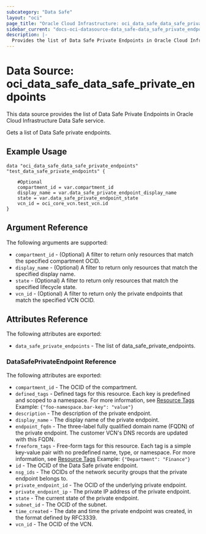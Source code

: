 ```yaml
---
subcategory: "Data Safe"
layout: "oci"
page_title: "Oracle Cloud Infrastructure: oci_data_safe_data_safe_private_endpoints"
sidebar_current: "docs-oci-datasource-data_safe-data_safe_private_endpoints"
description: |-
  Provides the list of Data Safe Private Endpoints in Oracle Cloud Infrastructure Data Safe service
---
```


# Data Source: oci_data_safe_data_safe_private_endpoints
This data source provides the list of Data Safe Private Endpoints in Oracle Cloud Infrastructure Data Safe service.

Gets a list of Data Safe private endpoints.


## Example Usage

```hcl
data "oci_data_safe_data_safe_private_endpoints" "test_data_safe_private_endpoints" {

	#Optional
	compartment_id = var.compartment_id
	display_name = var.data_safe_private_endpoint_display_name
	state = var.data_safe_private_endpoint_state
	vcn_id = oci_core_vcn.test_vcn.id
}
```

## Argument Reference

The following arguments are supported:

* `compartment_id` - (Optional) A filter to return only resources that match the specified compartment OCID.
* `display_name` - (Optional) A filter to return only resources that match the specified display name. 
* `state` - (Optional) A filter to return only resources that match the specified lifecycle state.
* `vcn_id` - (Optional) A filter to return only the private endpoints that match the specified VCN OCID.


## Attributes Reference

The following attributes are exported:

* `data_safe_private_endpoints` - The list of data_safe_private_endpoints.

### DataSafePrivateEndpoint Reference

The following attributes are exported:

* `compartment_id` - The OCID of the compartment.
* `defined_tags` - Defined tags for this resource. Each key is predefined and scoped to a namespace. For more information, see [Resource Tags](https://docs.cloud.oracle.com/iaas/Content/General/Concepts/resourcetags.htm)  Example: `{"foo-namespace.bar-key": "value"}` 
* `description` - The description of the private endpoint.
* `display_name` - The display name of the private endpoint.
* `endpoint_fqdn` - The three-label fully qualified domain name (FQDN) of the private endpoint. The customer VCN's DNS records are updated with this FQDN.
* `freeform_tags` - Free-form tags for this resource. Each tag is a simple key-value pair with no predefined name, type, or namespace. For more information, see [Resource Tags](https://docs.cloud.oracle.com/iaas/Content/General/Concepts/resourcetags.htm)  Example: `{"Department": "Finance"}` 
* `id` - The OCID of the Data Safe private endpoint.
* `nsg_ids` - The OCIDs of the network security groups that the private endpoint belongs to. 
* `private_endpoint_id` - The OCID of the underlying private endpoint.
* `private_endpoint_ip` - The private IP address of the private endpoint. 
* `state` - The current state of the private endpoint.
* `subnet_id` - The OCID of the subnet.
* `time_created` - The date and time the private endpoint was created, in the format defined by RFC3339.
* `vcn_id` - The OCID of the VCN.

